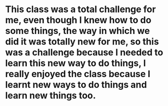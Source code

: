 # This class was a total challenge for me, even though I knew how to do some things, the way in which we did it was totally new for me, so this was a challenge because I needed to learn this new way to do things, I really enjoyed the class because I learnt new ways to do things and learn new things too.
